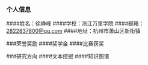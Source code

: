 ### 个人信息
####姓名：徐峥峰
####学校：浙江万里学院
####邮箱：2822837800@qq.com
####地址：杭州市萧山区新街镇


###荣誉奖励
####奖学金
####比赛获奖



###研究方向
####文本挖掘
####知识图谱
